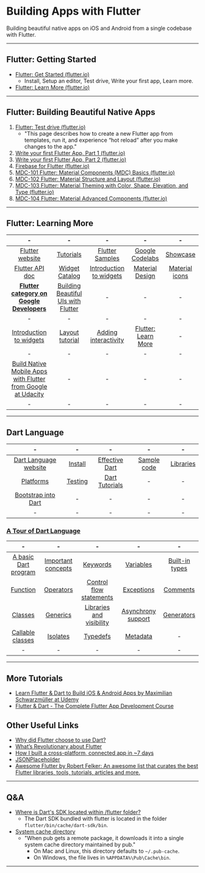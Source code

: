 # Building Apps with Flutter
Building beautiful native apps on iOS and Android from a single codebase with Flutter.

---
## Flutter: Getting Started
* [Flutter: Get Started (flutter.io)](https://flutter.io/docs/get-started/install)
    * Install, Setup an editor, Test drive, Write your first app, Learn more.
* [Flutter: Learn More (flutter.io)](https://flutter.dev/docs/get-started/learn-more)

---
## Flutter: Building Beautiful Native Apps
1. [Flutter: Test drive (flutter.io)](https://flutter.dev/docs/get-started/test-drive)
    * "This page describes how to create a new Flutter app from templates, run it, and experience “hot reload” after you make changes to the app."
1. [Write your first Flutter App, Part 1 (flutter.io)](https://codelabs.developers.google.com/codelabs/first-flutter-app-pt1/#0)
1. [Write your first Flutter App, Part 2 (flutter.io)](https://codelabs.developers.google.com/codelabs/first-flutter-app-pt2/#0)
1. [Firebase for Flutter (flutter.io)](https://codelabs.developers.google.com/codelabs/flutter-firebase/#0)
1. [MDC-101 Flutter: Material Components (MDC) Basics (flutter.io)](https://codelabs.developers.google.com/codelabs/mdc-101-flutter/#0)
1. [MDC-102 Flutter: Material Structure and Layout (flutter.io)](https://codelabs.developers.google.com/codelabs/mdc-102-flutter/#0)
1. [MDC-103 Flutter: Material Theming with Color, Shape, Elevation, and Type (flutter.io)](https://codelabs.developers.google.com/codelabs/mdc-103-flutter/#0)
1. [MDC-104 Flutter: Material Advanced Components (flutter.io)](https://codelabs.developers.google.com/codelabs/mdc-104-flutter/#0)

---
## Flutter: Learning More
| - | - | - | - | - |
|:------:|:------:|:------:|:------:|:------:|
| [Flutter website](https://flutter.io/) | [Tutorials](https://flutter.io/docs/reference/tutorials) | [Flutter Samples](https://github.com/flutter/samples/blob/master/INDEX.md) | [Google Codelabs](https://flutter.io/docs/codelabs) | [Showcase](https://flutter.io/showcase) |
| [Flutter API doc](https://docs.flutter.io/) | [Widget Catalog](https://flutter.io/docs/development/ui/widgets) | [Introduction to widgets](https://flutter.io/docs/development/ui/widgets-intro) | [Material Design](https://material.io/) | [Material icons](https://material.io/tools/icons) |
| **[Flutter category on Google Developers](https://codelabs.developers.google.com/?cat=Flutter)** | [Building Beautiful UIs with Flutter](https://codelabs.developers.google.com/codelabs/flutter/#0) | - | - | - |
| - | - | - | - | - |
| [Introduction to widgets](https://flutter.io/docs/development/ui/widgets-intro) | [Layout tutorial](https://flutter.io/docs/development/ui/layout/tutorial) | [Adding interactivity](https://flutter.io/docs/development/ui/interactive) | [Flutter: Learn More](https://flutter.dev/docs/get-started/learn-more) | - |
| - | - | - | - | - |
| [Build Native Mobile Apps with Flutter from Google at Udacity](https://www.udacity.com/course/build-native-mobile-apps-with-flutter--ud905) | - | - | - | - |
| - | - | - | - | - |

---
## Dart Language

| - | - | - | - | - |
|:------:|:------:|:------:|:------:|:------:|
| [Dart Language website](https://www.dartlang.org/) | [Install](https://www.dartlang.org/install) | [Effective Dart](https://www.dartlang.org/guides/language/effective-dart) | [Sample code](https://www.dartlang.org/samples) | [Libraries](https://www.dartlang.org/guides/libraries) |
| [Platforms](https://www.dartlang.org/guides/platforms) | [Testing](https://www.dartlang.org/guides/testing) | [Dart Tutorials](https://www.dartlang.org/tutorials) | - | -|
| [Bootstrap into Dart](https://flutter.io/docs/resources/bootstrap-into-dart) | - | - | - | - |
| - | - | - | - | - |

### [A Tour of Dart Language](https://www.dartlang.org/guides/language/language-tour)
| - | - | - | - | - |
|:------:|:------:|:------:|:------:|:------:|
| [A basic Dart program](https://www.dartlang.org/guides/language/language-tour#a-basic-dart-program) | [Important concepts](https://www.dartlang.org/guides/language/language-tour#important-concepts) | [Keywords](https://www.dartlang.org/guides/language/language-tour#keywords) | [Variables](https://www.dartlang.org/guides/language/language-tour#variables) | [Built-in types](https://www.dartlang.org/guides/language/language-tour#built-in-types) |
| [Function](https://www.dartlang.org/guides/language/language-tour#functions) | [Operators](https://www.dartlang.org/guides/language/language-tour#operators) | [Control flow statements](https://www.dartlang.org/guides/language/language-tour#control-flow-statements) | [Exceptions](https://www.dartlang.org/guides/language/language-tour#exceptions) | [Comments](https://www.dartlang.org/guides/language/language-tour#comments) |
| [Classes](https://www.dartlang.org/guides/language/language-tour#classes) | [Generics](https://www.dartlang.org/guides/language/language-tour#generics) | [Libraries and visibility](https://www.dartlang.org/guides/language/language-tour#libraries-and-visibility) | [Asynchrony support](https://www.dartlang.org/guides/language/language-tour#asynchrony-support) | [Generators](https://www.dartlang.org/guides/language/language-tour#generators) |
| [Callable classes](https://www.dartlang.org/guides/language/language-tour#callable-classes) | [Isolates](https://www.dartlang.org/guides/language/language-tour#isolates) | [Typedefs](https://www.dartlang.org/guides/language/language-tour#typedefs) | [Metadata](https://www.dartlang.org/guides/language/language-tour#metadata) | - |
| - | - | - | - | - |

---
## More Tutorials
* [Learn Flutter & Dart to Build iOS & Android Apps by Maximilian Schwarzmüller at Udemy](https://www.udemy.com/learn-flutter-dart-to-build-ios-android-apps/learn/v4/content)
* [Flutter & Dart - The Complete Flutter App Development Course](https://www.udemy.com/flutter-dart-the-complete-flutter-app-development-course/)

## Other Useful Links
* [Why did Flutter choose to use Dart?](https://flutter.io/docs/resources/faq#why-did-flutter-choose-to-use-dart)
* [What’s Revolutionary about Flutter](https://hackernoon.com/whats-revolutionary-about-flutter-946915b09514)
* [How I built a cross-platform, connected app in ~7 days](https://medium.com/@aubykhan/how-i-built-a-cross-platform-connected-app-in-7-days-93728a987424)
* [JSONPlaceholder](https://jsonplaceholder.typicode.com/)
* [Awesome Flutter by Robert Felker: An awesome list that curates the best Flutter libraries, tools, tutorials, articles and more.](https://github.com/Solido/awesome-flutter)

---
## Q&A
* [Where is Dart's SDK located within /flutter folder?](https://stackoverflow.com/questions/50321966/where-is-darts-sdk-located-within-flutter-folder)  
  * The Dart SDK bundled with flutter is located in the folder `flutter/bin/cache/dart-sdk/bin`.
* [System cache directory](https://www.dartlang.org/tools/pub/glossary#system-cache)
  * "When pub gets a remote package, it downloads it into a single system cache directory maintained by pub."
    * On Mac and Linux, this directory defaults to `~/.pub-cache`.
    * On Windows, the file lives in `%APPDATA%\Pub\Cache\bin`.

---

